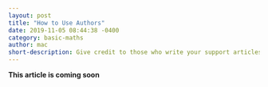 ```yaml
---
layout: post
title: "How to Use Authors"
date: 2019-11-05 08:44:38 -0400
category: basic-maths
author: mac
short-description: Give credit to those who write your support articles
---
```


**This article is coming soon**


